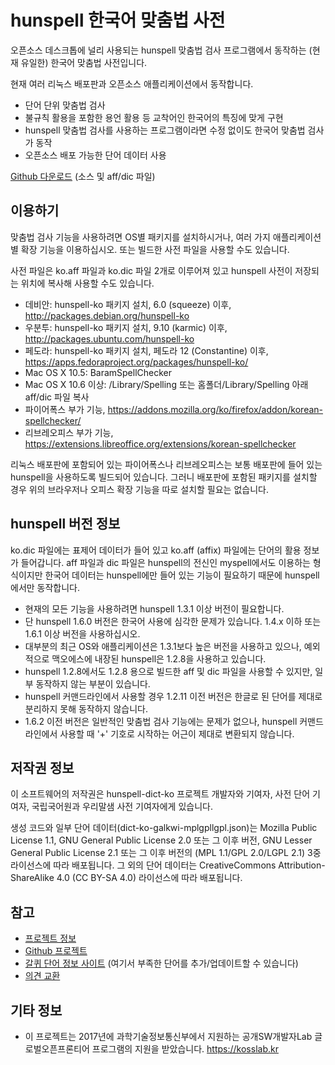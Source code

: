 # hunspell 한국어 맞춤법 사전

오픈소스 데스크톱에 널리 사용되는 hunspell 맞춤법 검사 프로그램에서 동작하는
(현재 유일한) 한국어 맞춤법 사전입니다.

현재 여러 리눅스 배포판과 오픈소스 애플리케이션에서 동작합니다.

 * 단어 단위 맞춤법 검사
 * 불규칙 활용을 포함한 용언 활용 등 교착어인 한국어의 특징에 맞게 구현
 * hunspell 맞춤법 검사를 사용하는 프로그램이라면 수정 없이도 한국어 맞춤법 검사가 동작
 * 오픈소스 배포 가능한 단어 데이터 사용

[Github 다운로드](https://github.com/spellcheck-ko/hunspell-dict-ko/releases)
(소스 및 aff/dic 파일)

## 이용하기

맞춤법 검사 기능을 사용하려면 OS별 패키지를 설치하시거나, 여러 가지
애플리케이션별 확장 기능을 이용하십시오. 또는 빌드한 사전 파일을 사용할 수도
있습니다.

사전 파일은 ko.aff 파일과 ko.dic 파일 2개로 이루어져 있고 hunspell
사전이 저장되는 위치에 복사해 사용할 수도 있습니다.

 * 데비안: hunspell-ko 패키지 설치, 6.0 (squeeze) 이후, <http://packages.debian.org/hunspell-ko>
 * 우분투: hunspell-ko 패키지 설치, 9.10 (karmic) 이후, <http://packages.ubuntu.com/hunspell-ko>
 * 페도라: hunspell-ko 패키지 설치, 페도라 12 (Constantine) 이후, <https://apps.fedoraproject.org/packages/hunspell-ko/>
 * Mac OS X 10.5: BaramSpellChecker
 * Mac OS X 10.6 이상: /Library/Spelling 또는 홈폴더/Library/Spelling 아래 aff/dic 파일 복사
 * 파이어폭스 부가 기능, <https://addons.mozilla.org/ko/firefox/addon/korean-spellchecker/>
 * 리브레오피스 부가 기능, <https://extensions.libreoffice.org/extensions/korean-spellchecker>

리눅스 배포판에 포함되어 있는 파이어폭스나 리브레오피스는 보통 배포판에 들어
있는 hunspell을 사용하도록 빌드되어 있습니다. 그러니 배포판에 포함된 패키지를
설치할 경우 위의 브라우저나 오피스 확장 기능을 따로 설치할 필요는 없습니다.

## hunspell 버전 정보

ko.dic 파일에는 표제어 데이터가 들어 있고 ko.aff (affix) 파일에는
단어의 활용 정보가 들어갑니다. aff 파일과 dic 파일은 hunspell의 전신인
myspell에서도 이용하는 형식이지만 한국어 데이터는 hunspell에만 들어
있는 기능이 필요하기 때문에 hunspell에서만 동작합니다.

 * 현재의 모든 기능을 사용하려면 hunspell 1.3.1 이상 버전이 필요합니다.
 * 단 hunspell 1.6.0 버전은 한국어 사용에 심각한 문제가 있습니다. 1.4.x 이하 또는 1.6.1 이상 버전을 사용하십시오.
 * 대부분의 최근 OS와 애플리케이션은 1.3.1보다 높은 버전을 사용하고 있으나, 예외적으로 맥오에스에 내장된 hunspell은 1.2.8을 사용하고 있습니다.
 * hunspell 1.2.8에서도 1.2.8 용으로 빌드한 aff 및 dic 파일을 사용할 수 있지만, 일부 동작하지 않는 부분이 있습니다.
 * hunspell 커맨드라인에서 사용할 경우 1.2.11 이전 버전은 한글로 된 단어를 제대로 분리하지 못해 동작하지 않습니다.
 * 1.6.2 이전 버전은 일반적인 맞춤법 검사 기능에는 문제가 없으나, hunspell 커맨드라인에서 사용할 때 '+' 기호로 시작하는 어근이 제대로 변환되지 않습니다.

## 저작권 정보

이 소프트웨어의 저작권은 hunspell-dict-ko 프로젝트 개발자와 기여자, 사전 단어
기여자, 국립국어원과 우리말샘 사전 기여자에게 있습니다.

생성 코드와 일부 단어 데이터(dict-ko-galkwi-mplgpllgpl.json)는 Mozilla Public
License 1.1, GNU General Public License 2.0 또는 그 이후 버전, GNU Lesser
General Public License 2.1 또는 그 이후 버전의 (MPL 1.1/GPL 2.0/LGPL 2.1) 3중
라이선스에 따라 배포됩니다. 그 외의 단어 데이터는 CreativeCommons
Attribution-ShareAlike 4.0 (CC BY-SA 4.0) 라이선스에 따라 배포됩니다.

## 참고

 * [프로젝트 정보](https://spellcheck-ko.github.io/)
 * [Github 프로젝트](https://github.com/spellcheck-ko/hunspell-dict-ko/)
 * [갈퀴 단어 정보 사이트](https://galkwiki.pyok.org/) (여기서 부족한 단어를 추가/업데이트할 수 있습니다)
 * [의견 교환](https://groups.google.com/group/spellcheck-ko)

## 기타 정보

 * 이 프로젝트는 2017년에 과학기술정보통신부에서 지원하는 공개SW개발자Lab 글로벌오픈프론티어 프로그램의 지원을 받았습니다. <https://kosslab.kr>
